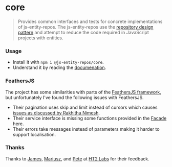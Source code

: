 # core
> Provides common interfaces and tests for concrete implementations of js-entity-repos. The js-entity-repos use the [repository design pattern](https://msdn.microsoft.com/en-us/library/ff649690.aspx) and attempt to reduce the code required in JavaScript projects with entities.

### Usage
- Install it with `npm i @js-entity-repos/core`.
- Understand it by reading the [documenation](./docs/facade.md).

### FeathersJS
The project has some similarities with parts of the [FeathersJS framework](feathersjs.com), but unfortunately I've found the following issues with FeathersJS.

- Their pagination uses skip and limit instead of cursors which causes [issues as discussed by Rakhitha Nimesh](https://www.sitepoint.com/paginating-real-time-data-cursor-based-pagination/).
- Their service interface is missing some functions provided in the [Facade](./docs/facade.md) here.
- Their errors take messages instead of parameters making it harder to support localisation.

### Thanks
Thanks to [James](https://github.com/ht2), [Mariusz](https://github.com/mariocoski), and [Pete](https://github.com/ee0pdt) at [HT2 Labs](https://www.ht2labs.com) for their feedback.
